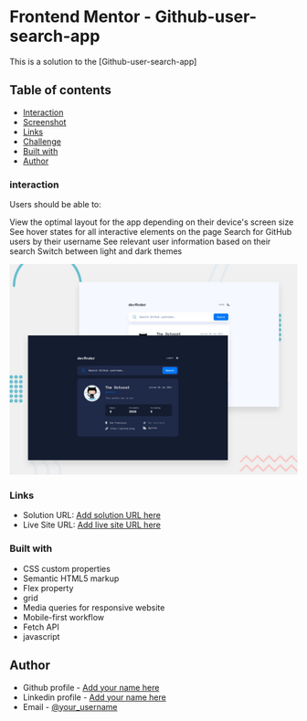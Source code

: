 # Frontend Mentor - Github-user-search-app

This is a solution to the [Github-user-search-app]

## Table of contents
  - [Interaction](#interaction)
  - [Screenshot](#screenshot)
  - [Links](#links)
  - [Challenge](#challenge)
  - [Built with](#built-with)
  - [Author](#author)


### interaction
Users should be able to:


View the optimal layout for the app depending on their device's screen size
See hover states for all interactive elements on the page
Search for GitHub users by their username
See relevant user information based on their search
Switch between light and dark themes


![](./preview.jpg)


### Links

- Solution URL: [Add solution URL here](https://github.com/DavitDvalashvili/Github-user-search-app)
- Live Site URL: [Add live site URL here](https://davitdvalashvili.github.io/Github-user-search-app/)


### Built with

- CSS custom properties
- Semantic HTML5 markup
- Flex property
- grid
- Media queries for responsive website
- Mobile-first workflow
- Fetch API
- javascript


## Author

- Github profile - [Add your name here](https://github.com/DavitDvalashvili)
- Linkedin profile - [Add your name here](https://www.linkedin.com/in/davit-dvalashvili-0421b6253)
- Email - [@your_username](davitdvalashvili1996@gmail.com)


